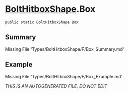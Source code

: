 # [BoltHitboxShape](Types/BoltHitboxShape.md).Box
`public static BoltHitboxShape Box`
## Summary
Missing File 'Types/BoltHitboxShape/F/Box_Summary.md'
## Example
Missing File 'Types/BoltHitboxShape/F/Box_Example.md'

*THIS IS AN AUTOGENERATED FILE, DO NOT EDIT*
